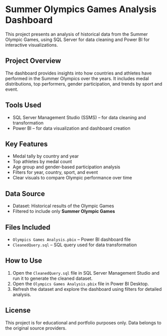 # Summer Olympics Games Analysis Dashboard

This project presents an analysis of historical data from the Summer Olympic Games, using SQL Server for data cleaning and Power BI for interactive visualizations.

## Project Overview

The dashboard provides insights into how countries and athletes have performed in the Summer Olympics over the years. It includes medal distributions, top performers, gender participation, and trends by sport and event.

## Tools Used

- SQL Server Management Studio (SSMS) – for data cleaning and transformation
- Power BI – for data visualization and dashboard creation

## Key Features

- Medal tally by country and year
- Top athletes by medal count
- Age group and gender-based participation analysis
- Filters for year, country, sport, and event
- Clear visuals to compare Olympic performance over time

## Data Source

- Dataset: Historical results of the Olympic Games
- Filtered to include only **Summer Olympic Games**

## Files Included

- `Olympics Games Analysis.pbix` – Power BI dashboard file
- `CleanedQuery.sql` – SQL query used for data transformation

## How to Use

1. Open the `CleanedQuery.sql` file in SQL Server Management Studio and run it to generate the cleaned dataset.
2. Open the `Olympics Games Analysis.pbix` file in Power BI Desktop.
3. Refresh the dataset and explore the dashboard using filters for detailed analysis.

## License

This project is for educational and portfolio purposes only. Data belongs to the original source providers.

